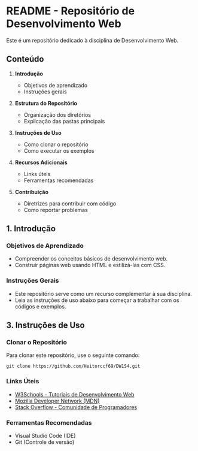 # README - Repositório de Desenvolvimento Web

Este é um repositório dedicado à disciplina de Desenvolvimento Web.

## Conteúdo

1. **Introdução**
   - Objetivos de aprendizado
   - Instruções gerais

2. **Estrutura do Repositório**
   - Organização dos diretórios
   - Explicação das pastas principais

3. **Instruções de Uso**
   - Como clonar o repositório
   - Como executar os exemplos

4. **Recursos Adicionais**
   - Links úteis
   - Ferramentas recomendadas

5. **Contribuição**
   - Diretrizes para contribuir com código
   - Como reportar problemas

## 1. Introdução

### Objetivos de Aprendizado

- Compreender os conceitos básicos de desenvolvimento web.
- Construir páginas web usando HTML e estilizá-las com CSS.

### Instruções Gerais

- Este repositório serve como um recurso complementar à sua disciplina.
- Leia as instruções de uso abaixo para começar a trabalhar com os códigos e exemplos.

## 3. Instruções de Uso

### Clonar o Repositório

Para clonar este repositório, use o seguinte comando:

```
git clone https://github.com/Heitorccf69/DW1S4.git
```

### Links Úteis

- [W3Schools - Tutoriais de Desenvolvimento Web](https://www.w3schools.com/)
- [Mozilla Developer Network (MDN)](https://developer.mozilla.org/)
- [Stack Overflow - Comunidade de Programadores](https://stackoverflow.com/)

### Ferramentas Recomendadas

- Visual Studio Code (IDE)
- Git (Controle de versão)
